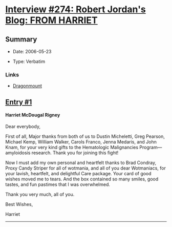 # [Interview #274: Robert Jordan's Blog: FROM HARRIET](https://www.theoryland.com/intvmain.php?i=274)

## Summary

- Date: 2006-05-23

- Type: Verbatim

### Links

- [Dragonmount](http://www.dragonmount.com/forums/blog/4/entry-349-from-harriet/)


## [Entry #1](./t-274/1)

#### Harriet McDougal Rigney

Dear everybody,

First of all, Major thanks from both of us to Dustin Micheletti, Greg Pearson, Michael Kemp, William Walker, Carols Franco, Jenna Medaris, and John Knam, for your very kind gifts to the Hematologic Malignancies Program—amyloidosis research. Thank you for joining this fight!

Now I must add my own personal and heartfelt thanks to Brad Condray, Proxy Candy Striper for all of wotmania, and all of you dear Wotmaniacs, for your lavish, heartfelt, and delightful Care package. Your card of good wishes moved me to tears. And the box contained so many smiles, good tastes, and fun pastimes that I was overwhelmed.

Thank you very much, all of you.

Best Wishes,
  
Harriet


---

